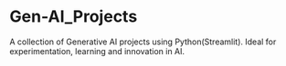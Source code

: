 # Gen-AI_Projects
A collection of Generative AI projects using Python(Streamlit). Ideal for experimentation, learning and innovation in AI.
